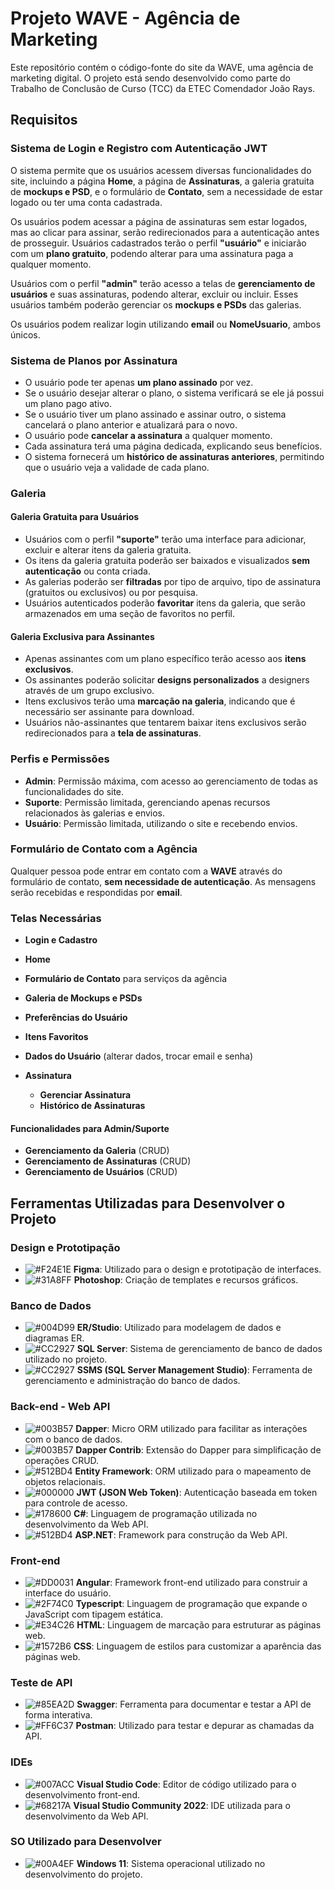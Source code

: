 # Projeto WAVE - Agência de Marketing

Este repositório contém o código-fonte do site da WAVE, uma agência de marketing digital. O projeto está sendo desenvolvido como parte do Trabalho de Conclusão de Curso (TCC) da ETEC Comendador João Rays.

## Requisitos
### Sistema de Login e Registro com Autenticação JWT

O sistema permite que os usuários acessem diversas funcionalidades do site, incluindo a página **Home**, a página de **Assinaturas**, a galeria gratuita de **mockups e PSD**, e o formulário de **Contato**, sem a necessidade de estar logado ou ter uma conta cadastrada. 

Os usuários podem acessar a página de assinaturas sem estar logados, mas ao clicar para assinar, serão redirecionados para a autenticação antes de prosseguir. Usuários cadastrados terão o perfil **"usuário"** e iniciarão com um **plano gratuito**, podendo alterar para uma assinatura paga a qualquer momento.

Usuários com o perfil **"admin"** terão acesso a telas de **gerenciamento de usuários** e suas assinaturas, podendo alterar, excluir ou incluir. Esses usuários também poderão gerenciar os **mockups e PSDs** das galerias.

Os usuários podem realizar login utilizando **email** ou **NomeUsuario**, ambos únicos.

### Sistema de Planos por Assinatura

- O usuário pode ter apenas **um plano assinado** por vez.
- Se o usuário desejar alterar o plano, o sistema verificará se ele já possui um plano pago ativo.
- Se o usuário tiver um plano assinado e assinar outro, o sistema cancelará o plano anterior e atualizará para o novo.
- O usuário pode **cancelar a assinatura** a qualquer momento.
- Cada assinatura terá uma página dedicada, explicando seus benefícios.
- O sistema fornecerá um **histórico de assinaturas anteriores**, permitindo que o usuário veja a validade de cada plano.

### Galeria

#### Galeria Gratuita para Usuários

- Usuários com o perfil **"suporte"** terão uma interface para adicionar, excluir e alterar itens da galeria gratuita.
- Os itens da galeria gratuita poderão ser baixados e visualizados **sem autenticação** ou conta criada.
- As galerias poderão ser **filtradas** por tipo de arquivo, tipo de assinatura (gratuitos ou exclusivos) ou por pesquisa.
- Usuários autenticados poderão **favoritar** itens da galeria, que serão armazenados em uma seção de favoritos no perfil.

#### Galeria Exclusiva para Assinantes

- Apenas assinantes com um plano específico terão acesso aos **itens exclusivos**.
- Os assinantes poderão solicitar **designs personalizados** a designers através de um grupo exclusivo.
- Itens exclusivos terão uma **marcação na galeria**, indicando que é necessário ser assinante para download.
- Usuários não-assinantes que tentarem baixar itens exclusivos serão redirecionados para a **tela de assinaturas**.

### Perfis e Permissões

- **Admin**: Permissão máxima, com acesso ao gerenciamento de todas as funcionalidades do site.
- **Suporte**: Permissão limitada, gerenciando apenas recursos relacionados às galerias e envios.
- **Usuário**: Permissão limitada, utilizando o site e recebendo envios.

### Formulário de Contato com a Agência

Qualquer pessoa pode entrar em contato com a **WAVE** através do formulário de contato, **sem necessidade de autenticação**. As mensagens serão recebidas e respondidas por **email**.

### Telas Necessárias

- **Login e Cadastro**
- **Home**
- **Formulário de Contato** para serviços da agência
- **Galeria de Mockups e PSDs**

- **Preferências do Usuário**
- **Itens Favoritos**
- **Dados do Usuário** (alterar dados, trocar email e senha)
- **Assinatura**
  - **Gerenciar Assinatura**
  - **Histórico de Assinaturas**

#### Funcionalidades para Admin/Suporte

- **Gerenciamento da Galeria** (CRUD)
- **Gerenciamento de Assinaturas** (CRUD)
- **Gerenciamento de Usuários** (CRUD)

## Ferramentas Utilizadas para Desenvolver o Projeto

### Design e Prototipação
- ![#F24E1E](https://via.placeholder.com/15/F24E1E/000000?text=+) **Figma**: Utilizado para o design e prototipação de interfaces.
- ![#31A8FF](https://via.placeholder.com/15/31A8FF/000000?text=+) **Photoshop**: Criação de templates e recursos gráficos.

### Banco de Dados
- ![#004D99](https://via.placeholder.com/15/004D99/000000?text=+) **ER/Studio**: Utilizado para modelagem de dados e diagramas ER.
- ![#CC2927](https://via.placeholder.com/15/CC2927/000000?text=+) **SQL Server**: Sistema de gerenciamento de banco de dados utilizado no projeto.
- ![#CC2927](https://via.placeholder.com/15/CC2927/000000?text=+) **SSMS (SQL Server Management Studio)**: Ferramenta de gerenciamento e administração do banco de dados.

### Back-end - Web API
- ![#003B57](https://via.placeholder.com/15/003B57/000000?text=+) **Dapper**: Micro ORM utilizado para facilitar as interações com o banco de dados.
- ![#003B57](https://via.placeholder.com/15/003B57/000000?text=+) **Dapper Contrib**: Extensão do Dapper para simplificação de operações CRUD.
- ![#512BD4](https://via.placeholder.com/15/512BD4/000000?text=+) **Entity Framework**: ORM utilizado para o mapeamento de objetos relacionais.
- ![#000000](https://via.placeholder.com/15/000000/000000?text=+) **JWT (JSON Web Token)**: Autenticação baseada em token para controle de acesso.
- ![#178600](https://via.placeholder.com/15/178600/000000?text=+) **C#**: Linguagem de programação utilizada no desenvolvimento da Web API.
- ![#512BD4](https://via.placeholder.com/15/512BD4/000000?text=+) **ASP.NET**: Framework para construção da Web API.

### Front-end
- ![#DD0031](https://via.placeholder.com/15/DD0031/000000?text=+) **Angular**: Framework front-end utilizado para construir a interface do usuário.
- ![#2F74C0](https://via.placeholder.com/15/2F74C0/000000?text=+) **Typescript**: Linguagem de programação que expande o JavaScript com tipagem estática.
- ![#E34C26](https://via.placeholder.com/15/E34C26/000000?text=+) **HTML**: Linguagem de marcação para estruturar as páginas web.
- ![#1572B6](https://via.placeholder.com/15/1572B6/000000?text=+) **CSS**: Linguagem de estilos para customizar a aparência das páginas web.

### Teste de API
- ![#85EA2D](https://via.placeholder.com/15/85EA2D/000000?text=+) **Swagger**: Ferramenta para documentar e testar a API de forma interativa.
- ![#FF6C37](https://via.placeholder.com/15/FF6C37/000000?text=+) **Postman**: Utilizado para testar e depurar as chamadas da API.

### IDEs
- ![#007ACC](https://via.placeholder.com/15/007ACC/000000?text=+) **Visual Studio Code**: Editor de código utilizado para o desenvolvimento front-end.
- ![#68217A](https://via.placeholder.com/15/68217A/000000?text=+) **Visual Studio Community 2022**: IDE utilizada para o desenvolvimento da Web API.

### SO Utilizado para Desenvolver
- ![#00A4EF](https://via.placeholder.com/15/00A4EF/000000?text=+) **Windows 11**: Sistema operacional utilizado no desenvolvimento do projeto.
